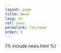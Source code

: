 ```yaml
---
layout: page
title: News
lang: en
ref: news
permalink: /en/news
order: 5
---
```


<main class="container my-5" markdown="1">
    {% include news.html %}
</main>
